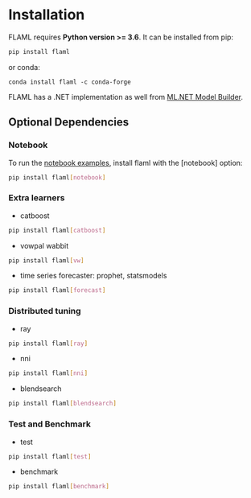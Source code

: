 # Installation

FLAML requires **Python version >= 3.6**. It can be installed from pip:

```bash
pip install flaml
```

or conda:
```
conda install flaml -c conda-forge
```

FLAML has a .NET implementation as well from [ML.NET Model Builder](https://dotnet.microsoft.com/apps/machinelearning-ai/ml-dotnet/model-builder). 

## Optional Dependencies

### Notebook
To run the [notebook examples](https://github.com/microsoft/FLAML/tree/main/notebook),
install flaml with the [notebook] option:

```bash
pip install flaml[notebook]
```

### Extra learners
* catboost
```bash
pip install flaml[catboost]
```
* vowpal wabbit
```bash
pip install flaml[vw]
```
* time series forecaster: prophet, statsmodels
```bash
pip install flaml[forecast]
```

### Distributed tuning
* ray
```bash
pip install flaml[ray]
```
* nni
```bash
pip install flaml[nni]
```
* blendsearch
```bash
pip install flaml[blendsearch]
```

### Test and Benchmark
* test
```bash
pip install flaml[test]
```
* benchmark
```bash
pip install flaml[benchmark]
```

